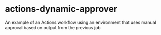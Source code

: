 # actions-dynamic-approver
An example of an Actions workflow using an environment that uses manual approval based on output from the previous job
